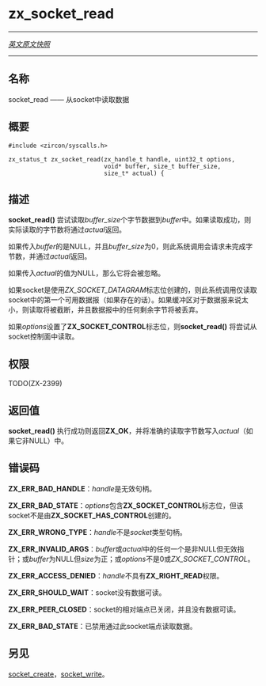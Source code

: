 # zx_socket_read
---

[*英文原文快照*](https://github.com/fuchsia-mirror/zircon/blob/9b1d42b6f62ed4a4fe443eb03e020c74abcc8875/docs/syscalls/socket_read.md)

---

<!-- ## NAME -->
## 名称

<!-- socket_read - read data from a socket -->
socket_read —— 从socket中读取数据

<!-- ## SYNOPSIS -->
## 概要
```
#include <zircon/syscalls.h>

zx_status_t zx_socket_read(zx_handle_t handle, uint32_t options,
                           void* buffer, size_t buffer_size,
                           size_t* actual) {
```

<!-- ## DESCRIPTION -->
## 描述

<!-- **socket_read**() attempts to read *buffer_size* bytes into *buffer*. If
successful, the number of bytes actually read are return via
*actual*. -->
**socket_read()** 尝试读取*buffer_size*个字节数据到*buffer*中。如果读取成功，则实际读取的字节数将通过*actual*返回。

<!-- If a NULL *buffer* and 0 *buffer_size* are passed in, then this syscall
instead requests that the number of outstanding bytes to be returned
via *actual*. -->

如果传入*buffer*的是NULL，并且*buffer_size*为0，则此系统调用会请求未完成字节数，并通过*actual*返回。

<!-- If a NULL *actual* is passed in, it will be ignored. -->
如果传入*actual*的值为NULL，那么它将会被忽略。

<!-- If the socket was created with **ZX_SOCKET_DATAGRAM**, this syscall reads
only the first available datagram in the socket (if one is present).
If *buffer* is too small for the datagram, then the read will be
truncated, and any remaining bytes in the datagram will be discarded. -->
如果socket是使用*ZX_SOCKET_DATAGRAM*标志位创建的，则此系统调用仅读取socket中的第一个可用数据报（如果存在的话）。如果缓冲区对于数据报来说太小，则读取将被截断，并且数据报中的任何剩余字节将被丢弃。

<!-- If *options* is set to **ZX_SOCKET_CONTROL**, then **socket_read**()
attempts to read from the socket control plane. -->
如果*options*设置了**ZX_SOCKET_CONTROL**标志位，则**socket_read()** 将尝试从socket控制面中读取。

<!-- ## RIGHTS -->
## 权限

TODO(ZX-2399)

<!-- ## RETURN VALUE -->
## 返回值

<!-- **socket_read**() returns **ZX_OK** on success, and writes into
*actual* (if non-NULL) the exact number of bytes read. -->
**socket_read()** 执行成功则返回**ZX_OK**，并将准确的读取字节数写入*actual*（如果它非NULL）中。

<!-- ## ERRORS -->
## 错误码

<!-- **ZX_ERR_BAD_HANDLE**  *handle* is not a valid handle. -->
**ZX_ERR_BAD_HANDLE**：*handle*是无效句柄。

<!-- **ZX_ERR_BAD_STATE** *options* includes **ZX_SOCKET_CONTROL** and the
socket was not created with **ZX_SOCKET_HAS_CONTROL**. -->
**ZX_ERR_BAD_STATE**：*options*包含**ZX_SOCKET_CONTROL**标志位，但该socket不是由**ZX_SOCKET_HAS_CONTROL**创建的。

<!-- **ZX_ERR_WRONG_TYPE**  *handle* is not a socket handle. -->
**ZX_ERR_WRONG_TYPE**：*handle*不是*socket*类型句柄。

<!-- **ZX_ERR_INVALID_ARGS** If any of *buffer* or *actual* are non-NULL
but invalid pointers, or if *buffer* is NULL but *size* is positive,
or if *options* is not either zero or **ZX_SOCKET_CONTROL*. -->
**ZX_ERR_INVALID_ARGS**：*buffer*或*actual*中的任何一个是非NULL但无效指针；或*buffer*为NULL但*size*为正；或*options*不是0或*ZX_SOCKET_CONTROL*。

<!-- **ZX_ERR_ACCESS_DENIED**  *handle* does not have **ZX_RIGHT_READ**. -->
**ZX_ERR_ACCESS_DENIED**：*handle*不具有**ZX_RIGHT_READ**权限。

<!-- **ZX_ERR_SHOULD_WAIT**  The socket contained no data to read. -->
**ZX_ERR_SHOULD_WAIT**：socket没有数据可读。

<!-- **ZX_ERR_PEER_CLOSED**  The other side of the socket is closed and no data is
readable. -->
**ZX_ERR_PEER_CLOSED**：socket的相对端点已关闭，并且没有数据可读。

<!-- **ZX_ERR_BAD_STATE**  Reading has been disabled for this socket endpoint. -->
**ZX_ERR_BAD_STATE**：已禁用通过此socket端点读取数据。

<!-- ## SEE ALSO -->
## 另见

<!-- [socket_create](socket_create.md),
[socket_write](socket_write.md). -->

[socket_create](socket_create.md)，[socket_write](socket_write.md)。